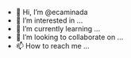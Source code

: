 - 👋 Hi, I’m @ecaminada
- 👀 I’m interested in ...
- 🌱 I’m currently learning ...
- 💞️ I’m looking to collaborate on ...
- 📫 How to reach me ...

<!---
ecaminada/ecaminada is a ✨ special ✨ repository because its `README.md` (this file) appears on your GitHub profile.
You can click the Preview link to take a look at your changes.
--->
